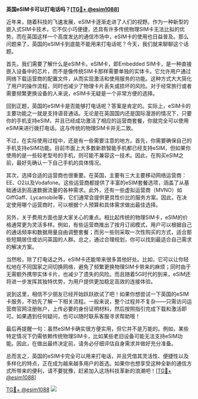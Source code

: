 **英国eSIM卡可以打电话吗？[[TG💪+ @esim1088](https://t.me/s/esim1088)]**

近年来，随着科技的飞速发展，eSIM卡逐渐走进了人们的视野。作为一种新型的嵌入式SIM卡技术，它不仅小巧便捷，还具有许多传统物理SIM卡无法比拟的优势。而在英国这样一个高度发达的通信市场中，eSIM卡的使用也日益普及。那么问题来了，英国的eSIM卡到底能不能用来打电话呢？今天，我们就来聊聊这个话题。

首先，我们需要了解什么是eSIM卡。eSIM卡，即Embedded SIM卡，是一种直接嵌入设备中的芯片，而不是像传统SIM卡那样需要单独的实体卡。它允许用户通过网络下载运营商的配置文件，从而实现激活和使用服务的功能。这种方式大大简化了用户的操作流程，同时也减少了物理卡片丢失或损坏的风险。对于经常旅行或者需要频繁更换设备的人来说，eSIM卡无疑是一个非常方便的选择。

回到正题，英国的eSIM卡是否能够打电话呢？答案是肯定的。实际上，eSIM卡的主要功能之一就是支持语音通话。无论是在英国国内还是国际漫游的情况下，只要你的手机支持eSIM，并且已经成功激活了相应的运营商套餐，你就完全可以使用eSIM来进行拨打电话。这与传统的物理SIM卡并无二致。

不过，在实际使用过程中，还是有一些需要注意的地方。首先，你需要确保自己的手机支持eSIM功能。目前市面上大多数新款智能手机都已经支持eSIM，但如果你使用的是一些较老型号的手机，则可能不兼容这一技术。因此，在购买eSIM之前，最好先确认一下自己手机的具体情况。

其次，选择合适的运营商也很重要。在英国，主要有三大主要移动网络运营商：EE、O2以及Vodafone。这些运营商都提供了丰富的eSIM套餐选项，涵盖了从基础通话到高速数据流量的各种需求。此外，还有一些虚拟运营商（MVNO）如GiffGaff、Lycamobile等，它们通常会提供更具性价比的服务方案。因此，在决定使用哪个运营商时，可以根据个人预算和具体需求做出最佳选择。

另外，关于费用方面也是大家关心的重点。相比起传统的物理SIM卡，eSIM的价格通常更为灵活多样。例如，有些运营商推出了按月订阅模式，用户可以根据自己的通话频率和数据用量自由调整套餐；而另一些则采取一次性购买的方式，适合那些短期居住或访问英国的人群。总之，通过合理规划，你可以找到最适合自己需求的解决方案。

当然啦，除了打电话之外，eSIM卡还能带来很多其他好处。比如，它可以让你轻松地在不同国家之间切换网络，避免了频繁更换物理SIM卡带来的麻烦；同时由于无需额外携带实体卡片，也减少了遗失的风险。而且随着5G时代的到来，eSIM还将进一步发挥其独特优势，为用户提供更加稳定高效的连接体验。

说到这里，相信不少朋友已经开始跃跃欲试了吧！如果你想尝试一下英国的eSIM卡服务，不妨先了解一下相关流程。一般来说，整个过程并不复杂——只需访问运营商官网注册账户，上传必要的身份证明材料，然后按照指引完成下载和激活即可。如果遇到任何疑问，也可以随时联系客服寻求帮助哦！

最后再提醒一句：虽然eSIM卡确实很方便实用，但它并不是万能的。例如，某些特定情况下仍需依赖传统物理SIM卡，比如某些老旧设备可能无法支持eSIM功能。因此，在做出最终决定前，请务必仔细评估自身需求并做好充分准备。

总而言之，英国的eSIM卡完全可以用来打电话，并且凭借其灵活性、便捷性以及多样化的特点，正在成为越来越多用户的首选。如果你也想享受这种全新的通信方式所带来的便利，请不要犹豫，赶紧加入这场科技革新的浪潮吧！[[TG💪+ @esim1088](https://t.me/s/esim1088)]

[TG💪+ @esim1088](https://t.me/s/esim1088) ![](https://i.postimg.cc/4NQfJmqS/Snipaste-2025-05-13-00-14-12.png)